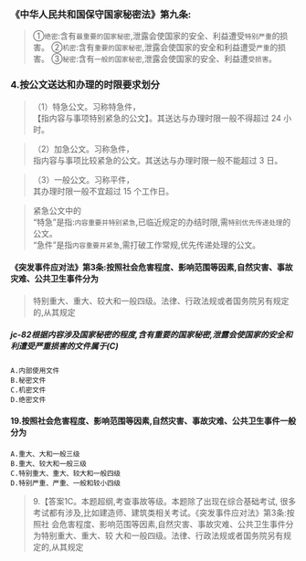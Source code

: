### 《中华人民共和国保守国家秘密法》第九条:
>   ①`绝密`:含有`最重要的国家秘密`,泄露会使国家的安全、利益遭受`特别严重`的损害。
>   ②`机密`:含有`重要的国家秘密`,泄露会使国家的安全和利益遭受`严重`的损害。
>   ③`秘密`:含有`一般的国家秘密`,泄露会使国家的安全、利益遭`受损害`。

### 4.按公文送达和办理的时限要求划分
>   （1）特急公文。习称特急件，         
        【指内容与事项特别紧急的公文】。其送达与办理时限一般不得超过 24 小时。         
        
>   （2）加急公文。习称急件，         
        指内容与事项比较紧急的公文。其送达与办理时限一般不能超过 3 日。         
        
>   （3）一般公文。习称平件，         
        其办理时限一般不宜超过 15 个工作日。         
        
>   紧急公文中的         
        “特急”是指:`内容重要并特别紧急`,已临近规定的办结时限,需`特别优先传递处理`的公文。          
>   “急件”是指`内容重要并紧急`,需打破工作常规,优先传递处理的公文。         


#### 《突发事件应对法》第3条:按照社会危害程度、影响范围等因素,自然灾害、事故灾难、公共卫生事件分为
>   特别重大、重大、较大和一般四级。法律、行政法规或者国务院另有规定的,从其规定

##### jc-82根据内容涉及国家秘密的程度,含有重要的国家秘密,泄露会使国家的安全和利遭受严重损害的文件属于(C)
    A.内部使用文件
    B.秘密文件
    C.机密文件
    D.绝密文件

#### 19.按照社会危害程度、影响范围等因素,自然灾害、事故灾难、公共卫生事件一般分为
    A.重大、大和一般三级
    B.重大、较大和一般三级
    C.特别重大、重大、较大和一般四级
    D.特别严重、严重、一般和较小四级
>   9.【答案1C。本题超纲,考查事故等级。本题除了出现在综合基础考试,
    很多考试都有涉及,比如建造师、建筑类相关考试。《突发事件应对法》第3条:按照社
    会危害程度、影响范围等因素,自然灾害、事故灾难、公共卫生事件分为特别重大、重大、较
    大和一般四级。法律、行政法规或者国务院另有规定的,从其规定
    